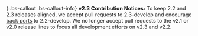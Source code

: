 {:.bs-callout .bs-callout-info}
**v2.3 Contribution Notices:**
To keep 2.2 and 2.3 releases aligned, we accept pull requests to 2.3-develop and encourage [back ports](#porting) to 2.2-develop. We no longer accept pull requests to the v2.1 or v2.0 release lines to focus all development efforts on v2.3 and v2.2.
